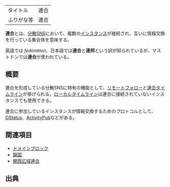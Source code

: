 <div>

|            |      |
|------------|------|
| タイトル   | 連合 |
| ふりがな等 | 連合 |

  
**連合**とは、[分散SNS](/%E5%88%86%E6%95%A3SNS "分散SNS")において、複数の[インスタンス](/%E3%82%A4%E3%83%B3%E3%82%B9%E3%82%BF%E3%83%B3%E3%82%B9 "インスタンス")が接続され、互いに情報交換を行っている集合体を意味する。

英語では *federation*、日本語では**連合**と**連邦**という訳が知られているが、マストドンでは**連合**が使われている。

## 概要

連合を形成している分散SNSに特有の機能として、[リモートフォロー](/%E3%83%AA%E3%83%A2%E3%83%BC%E3%83%88%E3%83%95%E3%82%A9%E3%83%AD%E3%83%BC "リモートフォロー")と[連合タイムライン](/%E9%80%A3%E5%90%88%E3%82%BF%E3%82%A4%E3%83%A0%E3%83%A9%E3%82%A4%E3%83%B3 "連合タイムライン")が挙げられる。[ローカルタイムライン](/%E3%83%AD%E3%83%BC%E3%82%AB%E3%83%AB%E3%82%BF%E3%82%A4%E3%83%A0%E3%83%A9%E3%82%A4%E3%83%B3 "ローカルタイムライン")は連合に接続されていないインスタンスでも使用できる。

連合に参加しているインスタンスが情報交換するためのプロトコルとして、[OStatus](/OStatus "OStatus")、[ActivityPub](/ActivityPub "ActivityPub")などがある。

## 関連項目

-   [ドメインブロック](/%E3%83%89%E3%83%A1%E3%82%A4%E3%83%B3%E3%83%96%E3%83%AD%E3%83%83%E3%82%AF "ドメインブロック")
-   [鎖国](/%E9%8E%96%E5%9B%BD "鎖国")
-   [関西広域連合](/%E9%96%A2%E8%A5%BF%E5%BA%83%E5%9F%9F%E9%80%A3%E5%90%88 "関西広域連合")

## 出典

</div>
